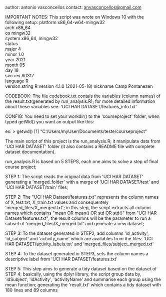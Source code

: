 author: antonio vasconcellos
contact: anvasconcellos@gmail.com

IMPORTANT NOTES:
This script was wrote on Windows 10 with the following setup:
platform       x86_64-w64-mingw32          
arch           x86_64                      
os             mingw32                     
system         x86_64, mingw32             
status                                     
major          4                           
minor          1.0                         
year           2021                        
month          05                          
day            18                          
svn rev        80317                       
language       R                           
version.string R version 4.1.0 (2021-05-18)
nickname       Camp Pontanezen

CODEBOOK:
The file codebook.txt contais the variables (column names) of the result.txt(generated by run_analysis.R); for more detailed information about these variables see: 'UCI HAR DATASET/features_info.txt'

CONFIG:
You need to set your workdir() to the 'courseproject' folder, when typed getWd() you want an output like this:

ex: > getwd()
[1] "C:/Users/myUser/Documents/teste/courseproject"

The main script of this project is the run_analysis.R; it manipulate data from 'UCI HAR DATASET' folder (it also contains a README file with complete dataset documentation). 

run_analysis.R is based on 5 STEPS, each one aims to solve a step of final course project;

STEP 1:
The script reads the original data from 'UCI HAR DATASET' generating a 'merged_folder' with a merge of 'UCI HAR DATASET/test' and 'UCI HAR DATASET/train' files;

STEP 2:
The "UCI HAR Dataset/features.txt" represents the column names of X_test.txt, X_train.txt values and consequentely 'merged_files/X_merged.txt'; 
in this step, the script extracts all column names which contains "mean OR mean() OR std OR std()" from "UCI HAR Dataset/features.txt"; 
the result columns will be the parameter to run a subset of 'merged_files/X_merged.txt' and generate a new dataset;

STEP 3:
To the dataset generated in STEP2, add columns 'id_activity', 'id_subject' and 'activity_name' which are availables from the files: 'UCI HAR DATASET/activity_labels.txt' and 'merged_files/subject_merged.txt'

STEP 4:
To the dataset generated in STEP3, sets the column names a descriptive label from 'UCI HAR DATASET/features.txt'

STEP 5:
This step aims to generate a tidy dataset based on the dataset of STEP 4;
basically, using the dplyr library, the script group data by, 'idSubject', 'idActivity', 'activityName' and summarise each group using the mean function;
generating the 'result.txt' which contains a tidy dataset with 180 lines and 89 columns
